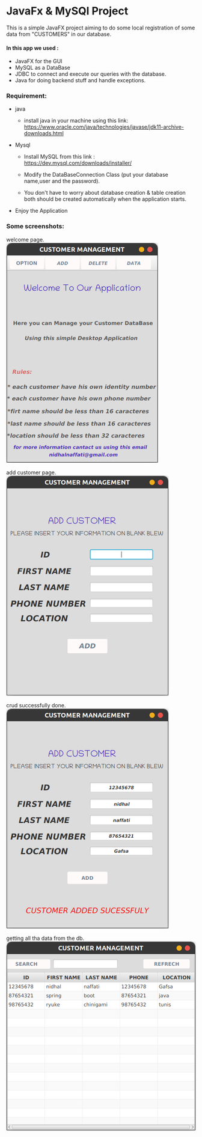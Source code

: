 # JavaFx & MySQl Project


This is a simple JavaFX project aiming to do some local registration of some data from "CUSTOMERS" in our database.

#### In this app we used :

* JavaFX for the GUI
* MySQL as a DataBase
* JDBC to connect and execute our queries with the database. 
* Java for doing backend stuff and handle exceptions.


### Requirement:

* java 
    * install java in your machine using this link:
      https://www.oracle.com/java/technologies/javase/jdk11-archive-downloads.html

* Mysql
    * Install MySQL from this link : https://dev.mysql.com/downloads/installer/

    * Modify the DataBaseConnection Class (put your database name,user and the password).

    * You don't have to worry about database creation & table creation both should be created automatically when the application starts.

  
* Enjoy the Application



###  Some screenshots: 
welcome page.
<img src="src/main/resources/images/Screenshot from 2022-10-25 22-19-24.png"/>

add customer page.
<img src="src/main/resources/images/Screenshot from 2022-10-25 22-19-34.png"/>

crud successfully done.
<img src="src/main/resources/images/Screenshot from 2022-10-25 22-21-20.png"/>

getting all tha data from the db.
<img src="src/main/resources/images/Screenshot from 2022-10-25 22-30-29.png"/>
